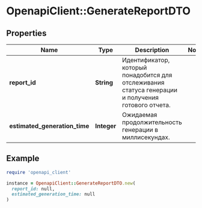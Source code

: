 # OpenapiClient::GenerateReportDTO

## Properties

| Name | Type | Description | Notes |
| ---- | ---- | ----------- | ----- |
| **report_id** | **String** | Идентификатор, который понадобится для отслеживания статуса генерации и получения готового отчета. |  |
| **estimated_generation_time** | **Integer** | Ожидаемая продолжительность генерации в миллисекундах. |  |

## Example

```ruby
require 'openapi_client'

instance = OpenapiClient::GenerateReportDTO.new(
  report_id: null,
  estimated_generation_time: null
)
```

